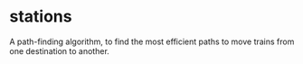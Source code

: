 # stations

A path-finding algorithm, to find the most efficient paths to move trains from one destination to another.

